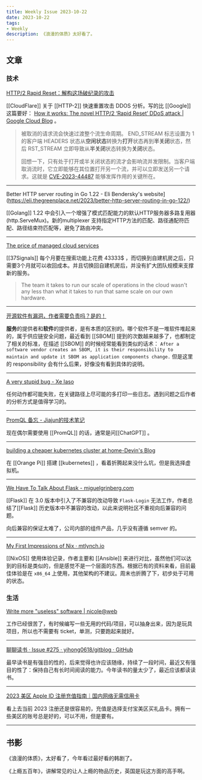 ```yaml
---
title: Weekly Issue 2023-10-22
date: 2023-10-22
tags:
- Weekly
description: 《浪漫的体质》太好看了。
---
```



## 文章

### 技术

[HTTP/2 Rapid Reset：解构这场破纪录的攻击](https://blog.cloudflare.com/zh-cn/technical-breakdown-http2-rapid-reset-ddos-attack-zh-cn/)

[[CloudFlare]] 关于 [[HTTP-2]] 快速重置攻击 DDOS 分析。写的比 [[Google]] 这篇要好： [How it works: The novel HTTP/2 ‘Rapid Reset’ DDoS attack | Google Cloud Blog](https://cloud.google.com/blog/products/identity-security/how-it-works-the-novel-http2-rapid-reset-ddos-attack) 。


> 被取消的请求流会快速过渡整个流生命周期。 END_STREAM 标志设置为 1 的客户端 HEADERS 状态从**空闲状态**转换为**打开**状态再到**半关闭**状态，然后 RST_STREAM 立即导致从**半关闭**状态转换为**关闭**状态。
> 
> 回想一下，只有处于打开或半关闭状态的流才会影响流并发限制。当客户端取消流时，它立即能够在其位置打开另一个流，并可以立即发送另一个请求。这就是 [CVE-2023-44487](https://www.cve.org/CVERecord?id=CVE-2023-44487) 能够发挥作用的关键所在。

---

Better HTTP server routing in Go 1.22 - Eli Bendersky's website](https://eli.thegreenplace.net/2023/better-http-server-routing-in-go-122/)

[[Golang]] 1.22 中会引入一个增强了模式匹配能力的默认HTTP服务器多路复用器(http.ServeMux)。新的multiplexer 支持指定HTTP方法的匹配、路径通配符匹配、路径结束符匹配等，避免了路由冲突。

---

[The price of managed cloud services](https://world.hey.com/dhh/the-price-of-managed-cloud-services-4f33d67e)

[[37Signals]] 每个月要在搜索功能上花费 43333$ ，而切换到自建机房之后，只需要3个月就可以收回成本。并且切换回自建机房后，并没有扩大团队规模来支撑新的服务。

> The team it takes to run our scale of operations in the cloud wasn't any less than what it takes to run that same scale on our own hardware.

---


[开源软件有漏洞，作者需要负责吗？是的！](https://mp.weixin.qq.com/s/SGnh_nt81sImqPLnBYrAgw)

**服务**的提供者和**软件**的提供者，是有本质的区别的。哪个软件不是一堆软件堆起来的，属于供应链安全问题，最近看到 [[SBOM]] 提到的次数越来越多了，也都制定了相关的标准，在描述 [[SBOM]] 的时候经常能看到类似的话术： `After a software vendor creates an SBOM, it is their responsibility to maintain and update it SBOM as application components change.` 
但是这里的 responsibility 会有什么后果，好像没有看到具体的说明。

---


[A very stupid bug - Xe Iaso](https://xeiaso.net/blog/stupid-bug/)

任何动作都可能失败，在关键路径上尽可能的多打印一些日志。遇到问题之后作者的分析方式是值得学习的。

---

[PromQL 备忘 - Jiajun的技术笔记](https://jiajunhuang.com/articles/2023_10_17-prometheus_promql.md.html)

现在偶尔需要使用 [[PromQL]] 的话，通常是问[[ChatGPT]] 。

---

[building a cheaper kubernetes cluster at home-Devin's Blog](https://dwbrite.com/blog/post/building-a-cheaper-kubernetes-cluster-at-home)

在 [[Orange Pi]] 搭建 [[kubernetes]] ，看着折腾起来没什么坑，但是我选择虚拟机。

---


[We Have To Talk About Flask - miguelgrinberg.com](https://blog.miguelgrinberg.com/post/we-have-to-talk-about-flask)

[[Flask]] 在 3.0 版本中引入了不兼容的改动导致 `Flask-Login` 无法工作，作者总结了[[Flask]] 历史版本中不兼容的改动，以此来说明社区不重视向后兼容的问题。

向后兼容的保证太难了，公司内部的组件产品，几乎没有遵循 semver 的。

---



[My First Impressions of Nix · mtlynch.io](https://mtlynch.io/notes/nix-first-impressions/)

[[NixOS]] 使用体验记录，作者主要和 [[Ansible]] 来进行对比，虽然他们可以达到的目标是类似的，但是感觉不是一个层面的东西。根据已有的资料来看，目前最佳体验是在 `x86_64` 上使用，其他架构的不建议。周末也折腾了下，初步处于可用的状态。


### 生活

[Write more "useless" software | nicole@web](https://ntietz.com/blog/write-more-useless-software/)

工作已经很苦了，有时候编写一些无用的代码/项目，可以抽身出来，因为是玩具项目，所以也不需要有 ticket，单测，只要跑起来就好。

---

[聊聊读书 · Issue #275 · yihong0618/gitblog · GitHub](https://github.com/yihong0618/gitblog/issues/275)
  
最早读书是有强目的性的，后来觉得也许应该随缘，持续了一段时间，最近又有强目的性了：保持自己有长时间阅读的能力。今年读书的量太少了，最近应该都读读书。

---

[2023 美区 Apple ID 注册充值指南｜国内网络无需信用卡](https://blog.qust.me/appleid2023)

看上去当前 2023 注册还是很容易的，充值是选择支付宝美区买礼品卡。拥有一些美区的账号总是好的，可以不用，但是要有。

---

## 书影


《浪漫的体质》，太好看了，今年看过最好看的韩剧了。

《上瘾五百年》，讲解常见的让人上瘾的物品历史，英国是玩这方面的高手啊。